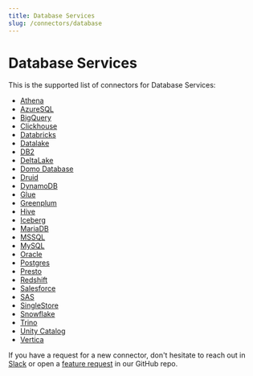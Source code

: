 ```yaml
---
title: Database Services
slug: /connectors/database
---
```


# Database Services

This is the supported list of connectors for Database Services:

- [Athena](/connectors/database/athena)
- [AzureSQL](/connectors/database/azuresql)
- [BigQuery](/connectors/database/bigquery)
- [Clickhouse](/connectors/database/clickhouse)
- [Databricks](/connectors/database/databricks)
- [Datalake](/connectors/database/datalake)
- [DB2](/connectors/database/db2)
- [DeltaLake](/connectors/database/deltalake)
- [Domo Database](/connectors/database/domo-database)
- [Druid](/connectors/database/druid)
- [DynamoDB](/connectors/database/dynamodb)
- [Glue](/connectors/database/glue)
- [Greenplum](/connectors/database/greenplum)
- [Hive](/connectors/database/hive)
- [Iceberg](/connectors/database/iceberg)
- [MariaDB](/connectors/database/mariadb)
- [MSSQL](/connectors/database/mssql)
- [MySQL](/connectors/database/mysql)
- [Oracle](/connectors/database/oracle)
- [Postgres](/connectors/database/postgres)
- [Presto](/connectors/database/presto)
- [Redshift](/connectors/database/redshift)
- [Salesforce](/connectors/database/salesforce)
- [SAS](/connectors/database/sas)
- [SingleStore](/connectors/database/singlestore)
- [Snowflake](/connectors/database/snowflake)
- [Trino](/connectors/database/trino)
- [Unity Catalog](/connectors/database/unity-catalog)
- [Vertica](/connectors/database/vertica)

If you have a request for a new connector, don't hesitate to reach out in [Slack](https://slack.open-metadata.org/) or
open a [feature request](https://github.com/open-metadata/OpenMetadata/issues/new/choose) in our GitHub repo.
